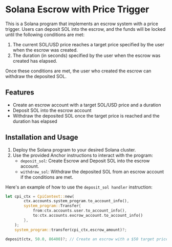 # Solana Escrow with Price Trigger

This is a Solana program that implements an escrow system with a price trigger. Users can deposit SOL into the escrow, and the funds will be locked until the following conditions are met:

1. The current SOL/USD price reaches a target price specified by the user when the escrow was created.
2. The duration (in seconds) specified by the user when the escrow was created has elapsed.

Once these conditions are met, the user who created the escrow can withdraw the deposited SOL.

## Features

- Create an escrow account with a target SOL/USD price and a duration
- Deposit SOL into the escrow account
- Withdraw the deposited SOL once the target price is reached and the duration has elapsed

## Installation and Usage

1. Deploy the Solana program to your desired Solana cluster.
2. Use the provided Anchor instructions to interact with the program:
   - `deposit_sol`: Create Escrow and Deposit SOL into the escrow account.
   - `withdraw_sol`: Withdraw the deposited SOL from an escrow account if the conditions are met.

Here's an example of how to use the `deposit_sol handler` instruction:

```rust
let cpi_ctx = CpiContext::new(
        ctx.accounts.system_program.to_account_info(),
        system_program::Transfer{
            from:ctx.accounts.user.to_account_info(),
            to:ctx.accounts.excrow_account.to_account_info()
        },
    );
    system_program::transfer(cpi_ctx,escrow_amount)?;

deposit(ctx, 50.0, 86400)?; // Create an escrow with a $50 target price and 1 day duration